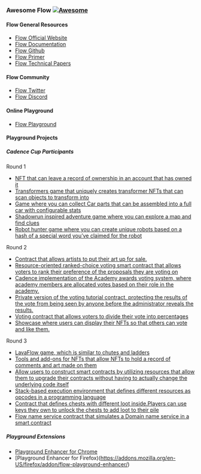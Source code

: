 ### **Awesome Flow** [![Awesome](https://cdn.rawgit.com/sindresorhus/awesome/d7305f38d29fed78fa85652e3a63e154dd8e8829/media/badge.svg)](https://github.com/sindresorhus/awesome)


#### Flow General Resources
- [Flow Official Website](https://www.onflow.org/)
- [Flow Documentation](https://www.onflow.org/docs)
- [Flow Github](https://github.com/onflow)
- [Flow Primer](https://www.onflow.org/primer)
- [Flow Technical Papers](https://www.onflow.org/technical-paper)

#### Flow Community
- [Flow Twitter](https://twitter.com/flow_blockchain)
- [Flow Discord](https://discord.com/invite/flow)

#### Online Playground
- [Flow Playground](https://play.onflow.org/)

#### Playground Projects
##### Cadence Cup Participants
Round 1
- [NFT that can leave a record of ownership in an account that has owned it](https://play.onflow.org/62188087-bb62-4e1a-89cf-e437c729b5f0)
- [Transformers game that uniquely creates transformer NFTs that can scan objects to transform into](https://play.onflow.org/7f66d257-3e12-4ac7-a2d0-2db503eede22)
- [Game where you can collect Car parts that can be assembled into a full car with configurable stats](https://play.onflow.org/56099f70-d0c8-42eb-917c-9670554d764b)
- [Shadowrun inspired adventure game where you can explore a map and find clues](https://play.onflow.org/159648c8-f6c2-49b1-8707-374f3efb80e8)
- [Robot hunter game where you can create unique robots based on a hash of a special word you’ve claimed for the robot](https://play.onflow.org/bffa4e28-0eaf-430c-83ea-7d2465daf98d)

Round 2
- [Contract that allows artists to put their art up for sale.](https://play.onflow.org/dd3edf29-5bd6-4782-b941-c021a9a374ca)
- [Resource-oriented ranked-choice voting smart contract that allows voters to rank their preference of the proposals they are voting on](https://play.onflow.org/85fba518-818e-40fd-a546-78365657901c)
- [Cadence implementation of the Academy awards voting system, where academy members are allocated votes based on their role in the academy. ](https://play.onflow.org/b7e2df71-c362-4827-8332-80685956ca75)
- [Private version of the voting tutorial contract, protecting the results of the vote from being seen by anyone before the administrator reveals the results. ](https://play.onflow.org/9ec6f096-60eb-4f7b-bfc1-abf15c572016)
- [Voting contract that allows voters to divide their vote into percentages](https://play.onflow.org/ea59b248-8e18-4862-9332-4a90c282c000)
- [Showcase where users can display their NFTs so that others can vote and like them. ](https://play.onflow.org/6b4b846e-1681-4612-b2c2-f0dc8bbe92ce)

Round 3
- [LavaFlow game, which is similar to chutes and ladders](https://play.onflow.org/addb97cd-6a56-4033-a07c-c89b820f52bf)
- [Tools and add-ons for NFTs that allow NFTs to hold a record of comments and art made on them](https://play.onflow.org/4b24ef74-9fe6-4892-a8d4-ec91d1caee31)
- [Allow users to construct smart contracts by utilizing resources that allow them to upgrade their contracts without having to actually change the underlying code itself](https://play.onflow.org/93dfe510-605c-42a6-90df-ae016b9b9f73)
- [Stack-based execution environment that defines different resources as opcodes in a programming language](https://play.onflow.org/8e5283ba-9e5b-4b41-be37-dbf55b6a26ea)
- [Contract that defines chests with different loot inside.Players can use keys they own to unlock the chests to add loot to their pile](https://play.onflow.org/50d7d7d3-a439-4d09-b3a2-207071804820)
- [Flow name service contract that simulates a Domain name service in a smart contract](https://play.onflow.org/e05e38b1-3e45-403e-ae7f-00788893395f)

##### Playground Extensions
- [Playground Enhancer for Chrome](https://chrome.google.com/webstore/detail/flow-playground-enhancer/agjkjdemgkkmgdmeobefbmfiakkgkkdh)
- [Playground Enhancer for Firefox)(https://addons.mozilla.org/en-US/firefox/addon/flow-playground-enhancer/)
